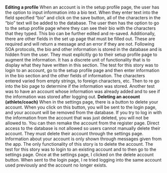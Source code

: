 **Editing a profile**
When an account is in the setup profile page, the user has the option to input information into a bio text. When they enter text into the field specified “bio” and click on the save button, all of the characters in the “bio” text will be added to the database. The user then has the option to go to the setup profile page where they can see their bio with the characters that they typed. This bio can be further edited and re-saved. Additionally, there are other fields in the set up page that must be filled out. These are required and will return a message and an error if they are not. Following SOA protocols, the bio and other information is stored in the database and is hidden from the user. They must explicitly go to their setup profile page to augment the information. It has a discrete unit of functionality that is to display what they have written in this section.
The test for this story was to login to an account, go to the setup profile page and then enter information in the bio section and the other fields of information. The characters entered varied from empty strings, to foreign characters, etc. Then to re go into the bio page to determine if the information was stored. Another test was to have an account whose information was already added and to see if the information was stored after logging out. 
**Deleting an account (athlete/coach)**
When in the settings page, there is a button to delete your account. When you click on this button, you will be sent to the login page, and your account will be removed from the database. If you try to log in with the information from the account that was just deleted, you will not be allowed to. You can then remake the account from the register page. Direct access to the database is not allowed so users cannot manually delete their account. They must delete their account through the settings page. Information about your account is only shown through messages given from the app. The only functionality of this story is to delete the account. 
The test for this story was to login to an existing account and to then go to the settings page. Once at the settings page, I clicked on the delete account button. When sent to the login page, I re tried logging into the same account used previously and the account no longer exists.

